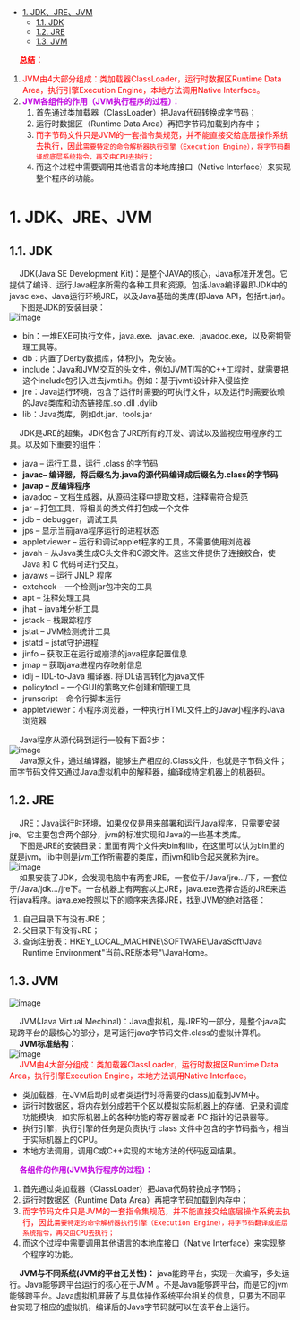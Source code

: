<!-- TOC -->

- [1. JDK、JRE、JVM](#1-jdkjrejvm)
    - [1.1. JDK](#11-jdk)
    - [1.2. JRE](#12-jre)
    - [1.3. JVM](#13-jvm)

<!-- /TOC -->


&emsp; **<font color = "red">总结：</font>**  
1. <font color = "red">JVM由4大部分组成：类加载器ClassLoader，运行时数据区Runtime Data Area，执行引擎Execution Engine，本地方法调用Native Interface。</font>  
2. **<font color = "clime">JVM各组件的作用（JVM执行程序的过程）：</font>**   
    1. 首先通过类加载器（ClassLoader）把Java代码转换成字节码；  
    2. 运行时数据区（Runtime Data Area）再把字节码加载到内存中；  
    3. <font color = "red">而字节码文件只是JVM的一套指令集规范，并不能直接交给底层操作系统去执行，因此`需要特定的命令解析器执行引擎（Execution Engine），将字节码翻译成底层系统指令，再交由CPU去执行；`</font>  
    4. 而这个过程中需要调用其他语言的本地库接口（Native Interface）来实现整个程序的功能。  


# 1. JDK、JRE、JVM  
<!-- 
JDK、JRE、JVM，是什么关系？
https://mp.weixin.qq.com/s/-CbNU5uPH1cpMuZ-eQQgFw
-->
## 1.1. JDK  
&emsp; JDK(Java SE Development Kit)：是整个JAVA的核心，Java标准开发包。它提供了编译、运行Java程序所需的各种工具和资源，包括Java编译器即JDK中的javac.exe、Java运行环境JRE，以及Java基础的类库(即Java API，包括rt.jar)。  
&emsp; 下图是JDK的安装目录：  
![image](https://gitee.com/wt1814/pic-host/raw/master/images/java/JVM/JVM-1.png)  

* bin：一堆EXE可执行文件，java.exe、javac.exe、javadoc.exe，以及密钥管理工具等。  
* db：内置了Derby数据库，体积小，免安装。  
* include：Java和JVM交互的头文件，例如JVMTI写的C++工程时，就需要把这个include包引入进去jvmti.h。例如：基于jvmti设计非入侵监控  
* jre：Java运行环境，包含了运行时需要的可执行文件，以及运行时需要依赖的Java类库和动态链接库.so .dll .dylib  
* lib：Java类库，例如dt.jar、tools.jar  

&emsp; JDK是JRE的超集，JDK包含了JRE所有的开发、调试以及监视应用程序的工具。以及如下重要的组件：  

* java – 运行工具，运行 .class 的字节码
* **javac– 编译器，将后缀名为.java的源代码编译成后缀名为.class的字节码**
* **javap – 反编译程序**
* javadoc – 文档生成器，从源码注释中提取文档，注释需符合规范
* jar – 打包工具，将相关的类文件打包成一个文件
* jdb – debugger，调试工具
* jps – 显示当前java程序运行的进程状态
* appletviewer – 运行和调试applet程序的工具，不需要使用浏览器
* javah – 从Java类生成C头文件和C源文件。这些文件提供了连接胶合，使 Java 和 C 代码可进行交互。
* javaws – 运行 JNLP 程序
* extcheck – 一个检测jar包冲突的工具
* apt – 注释处理工具
* jhat – java堆分析工具
* jstack – 栈跟踪程序
* jstat – JVM检测统计工具
* jstatd – jstat守护进程
* jinfo – 获取正在运行或崩溃的java程序配置信息
* jmap – 获取java进程内存映射信息
* idlj – IDL-to-Java 编译器. 将IDL语言转化为java文件
* policytool – 一个GUI的策略文件创建和管理工具
* jrunscript – 命令行脚本运行
* appletviewer：小程序浏览器，一种执行HTML文件上的Java小程序的Java浏览器

&emsp; Java程序从源代码到运行一般有下面3步：  
![image](https://gitee.com/wt1814/pic-host/raw/master/images/java/JVM/JVM-2.png)  
&emsp; Java源文件，通过编译器，能够生产相应的.Class文件，也就是字节码文件；而字节码文件又通过Java虚拟机中的解释器，编译成特定机器上的机器码。  

## 1.2. JRE  
&emsp; JRE：Java运行时环境，如果仅仅是用来部署和运行Java程序，只需要安装jre。它主要包含两个部分，jvm的标准实现和Java的一些基本类库。  
&emsp; 下图是JRE的安装目录：里面有两个文件夹bin和lib，在这里可以认为bin里的就是jvm，lib中则是jvm工作所需要的类库，而jvm和lib合起来就称为jre。  
![image](https://gitee.com/wt1814/pic-host/raw/master/images/java/JVM/JVM-3.png)  
&emsp; 如果安装了JDK，会发现电脑中有两套JRE，一套位于/Java/jre.../下，一套位于/Java/jdk.../jre下。一台机器上有两套以上JRE，java.exe选择合适的JRE来运行java程序。java.exe按照以下的顺序来选择JRE，找到JVM的绝对路径：  
1. 自己目录下有没有JRE；  
2. 父目录下有没有JRE；  
3. 查询注册表：HKEY_LOCAL_MACHINE\SOFTWARE\JavaSoft\Java Runtime Environment\"当前JRE版本号"\JavaHome。  

## 1.3. JVM  
![image](https://gitee.com/wt1814/pic-host/raw/master/images/java/JVM/JVM-145.png)  

&emsp; JVM(Java Virtual Mechinal)：Java虚拟机，是JRE的一部分，是整个java实现跨平台的最核心的部分，是可运行java字节码文件.class的虚拟计算机。  
&emsp; **JVM标准结构：**  
![image](https://gitee.com/wt1814/pic-host/raw/master/images/java/JVM/JVM-4.png)  
&emsp; <font color = "red">JVM由4大部分组成：类加载器ClassLoader，运行时数据区Runtime Data Area，执行引擎Execution Engine，本地方法调用Native Interface。</font>  

<!-- 
类加载器(ClassLoader)，负责加载class文件，class文件在文件开头有特定的文件标示，并且ClassLoader只负责class文件的加载，至于它是否可以运行，则由Execution Engine决定。  
运行时数据区(Runtime Data Area)。  
执行引擎(Execution Engine)，也叫Interpreter。Class文件被加载后，会把指令和数据信息放入内存中，Execution Engine则负责把这些命令解释给操作系统。  
本地方法调用(Native Interface)，是负责调用本地接口的。作用是调用不同语言的接口给JAVA用，会在Native Method Stack中记录对应的本地方法，然后调用该方法时就通过Execution Engine加载对应的本地lib。原本多用于一些专业领域，如JAVA驱动，地图制作引擎等，现在关于这种本地方法接口的调用已经被类似于Socket通信，WebService等方式取代。  
-->

* 类加载器，在JVM启动时或者类运行时将需要的class加载到JVM中。  
* 运行时数据区，将内存划分成若干个区以模拟实际机器上的存储、记录和调度功能模块，如实际机器上的各种功能的寄存器或者 PC 指针的记录器等。  
* 执行引擎，执行引擎的任务是负责执行 class 文件中包含的字节码指令，相当于实际机器上的CPU。  
* 本地方法调用，调用C或C++实现的本地方法的代码返回结果。  
  

&emsp; **<font color = "clime">各组件的作用(JVM执行程序的过程)：</font>**  
1. 首先通过类加载器（ClassLoader）把Java代码转换成字节码；  
2. 运行时数据区（Runtime Data Area）再把字节码加载到内存中；  
3. <font color = "red">而字节码文件只是JVM的一套指令集规范，并不能直接交给底层操作系统去执行，因此`需要特定的命令解析器执行引擎（Execution Engine），将字节码翻译成底层系统指令，再交由CPU去执行；`</font>  
4. 而这个过程中需要调用其他语言的本地库接口（Native Interface）来实现整个程序的功能。  

&emsp; **JVM与不同系统(JVM的平台无关性)：** java能跨平台，实现一次编写，多处运行。Java能够跨平台运行的核心在于JVM 。不是Java能够跨平台，而是它的jvm能够跨平台。Java虚拟机屏蔽了与具体操作系统平台相关的信息，只要为不同平台实现了相应的虚拟机，编译后的Java字节码就可以在该平台上运行。  
